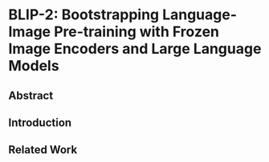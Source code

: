 # BLIP-2: Bootstrapping Language-Image Pre-training with Frozen Image Encoders and Large Language Models

## Abstract

## Introduction

## Related Work

